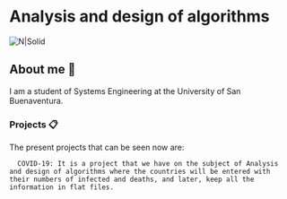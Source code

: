 # Analysis and design of algorithms

![N|Solid](https://www.usbbog.edu.co/matlab/images/logo_acreditacion.png)

## About me 🚀

I am a student of Systems Engineering at the University of San Buenaventura.

### Projects 📋

The present projects that can be seen now are:
```
  COVID-19: It is a project that we have on the subject of Analysis and design of algorithms where the countries will be entered with their numbers of infected and deaths, and later, keep all the information in flat files.
  ```
